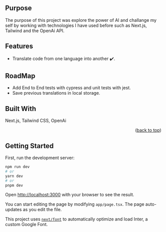 ## Purpose

The purpose of this project was explore the power of AI and challange my self by working with technologies I have used before such as Next.js, Tailwind and the OpenAi API.

## Features
  * Translate code from one language into another ✔️.
  

## RoadMap
  * Add End to End tests with cypress and unit tests with jest.
  * Save previous translations in local storage.
  
## Built With

Next.js, Tailwind CSS, OpenAi

<p align="right">(<a href="#readme-top">back to top</a>)</p>

## Getting Started

First, run the development server:

```bash
npm run dev
# or
yarn dev
# or
pnpm dev
```

Open [http://localhost:3000](http://localhost:3000) with your browser to see the result.

You can start editing the page by modifying `app/page.tsx`. The page auto-updates as you edit the file.

This project uses [`next/font`](https://nextjs.org/docs/basic-features/font-optimization) to automatically optimize and load Inter, a custom Google Font.


